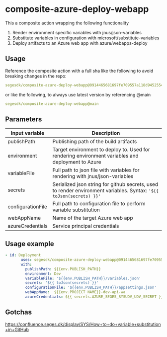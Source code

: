 # composite-azure-deploy-webapp

This a composite action wrapping the following functionality

1. Render environment specific variables with jnus/json-variables
2. Substitute variables in configuration with microsoft/substitute-variables
3. Deploy artifacts to an Azure web app with azure/webapps-deploy

## Usage

Reference the composite action with a full sha like the following to avoid breaking changes in the repo:
```yaml
segesdk/composite-azure-deploy-webapp@0914465681697fe709557a118d94525546
```
or like the following, to always use latest version by referencing @main

```yaml
segesdk/composite-azure-deploy-webapp@main
```

## Parameters

| Input variable | Description |
|----------|----------|
| publishPath | Publishing path of the build artifacts |
| environment | Target environment to deploy to. Used for rendering environment variables and deployment to Azure
|variableFile| Full path to json file with variables for rendering with jnus/json-variables|
|secrets|Serialized json string for github secrets, used to render environment variables. Syntax: `'${{ toJson(secrets) }}'`|
|configurationFile|Full path to configuration file to perform variable substitution|
|webAppName|Name of the target Azure web app|
|azureCredentials|Service principal credentials|

## Usage example
```yaml
- id: Deployment
       uses: segesdk/composite-azure-deploy-webapp@0914465681697fe709557a118d945255464c9626
       with:
         publishPath: ${{env.PUBLISH_PATH}}
         environment: Dev
         variableFile: '${{env.PUBLISH_PATH}}/variables.json'
         secrets: '${{ toJson(secrets) }}'
         configurationFile: '${{env.PUBLISH_PATH}}/appsettings.json'
         webAppName:  ${{env.PROJECT_NAME}}-dev-api-wa
         azureCredentials: ${{ secrets.AZURE_SEGES_SYSUDV_UDV_SECRET }}
```

## Gotchas
https://confluence.seges.dk/display/SYS/How+to+do+variable+substitution+in+GitHub
